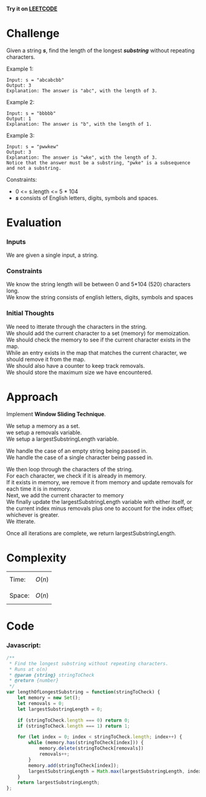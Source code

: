 #### Try it on [LEETCODE](https://leetcode.com/problems/longest-substring-without-repeating-characters)

# Challenge
Given a string **_s_**, find the length of the longest **_substring_** without repeating characters.

Example 1:
```
Input: s = "abcabcbb"
Output: 3
Explanation: The answer is "abc", with the length of 3.
```
Example 2:
```
Input: s = "bbbbb"
Output: 1
Explanation: The answer is "b", with the length of 1.
```
Example 3:
```
Input: s = "pwwkew"
Output: 3
Explanation: The answer is "wke", with the length of 3.
Notice that the answer must be a substring, "pwke" is a subsequence and not a substring.
```

Constraints:

- 0 <= s.length <= 5 * 104
- **_s_** consists of English letters, digits, symbols and spaces.

# Evaluation
### Inputs

We are given a single input, a string.<br>

### Constraints

We know the string length will be between 0 and 5*104 (520) characters long.<br>
We know the string consists of english letters, digits, symbols and spaces<br>

### Initial Thoughts

We need to itterate through the characters in the string.<br>
We should add the current character to a set (memory) for memoization.<br>
We should check the memory to see if the current character exists in the map.<br>
While an entry exists in the map that matches the current character, we should remove it from the map.<br>
We should also have a counter to keep track removals.<br>
We should store the maximum size we have encountered.<br>

# Approach
Implement **Window Sliding Technique**.

We setup a memory as a set.<br>
we setup a removals variable.<br>
We setup a largestSubstringLength variable.<br>

We handle the case of an empty string being passed in.<br>
We handle the case of a single character being passed in.<br>

We then loop through the characters of the string.<br>
For each character, we check if it is already in memory.<br>
If it exists in memory, we remove it from memory and update
removals for each time it is in memory.<br>
Next, we add the current character to memory<br>
We finally update the largestSubstringLength variable with
either itself, or the current index minus removals plus one
to account for the index offset; whichever is greater.<br>
We itterate.

Once all iterations are complete, we return largestSubstringLength.

# Complexity

|        |               |
| ------ | ------------- |
| Time:  | $$O(n)$$      |
| Space: | $$O(n)$$      |

# Code

### Javascript:
```js
/**
 * Find the longest substring without repeating characters.
 * Runs at o(n)
 * @param {string} stringToCheck
 * @return {number}
 */
var lengthOfLongestSubstring = function(stringToCheck) {
    let memory = new Set();
    let removals = 0;
    let largestSubstringLength = 0;

    if (stringToCheck.length === 0) return 0;
    if (stringToCheck.length === 1) return 1;

    for (let index = 0; index < stringToCheck.length; index++) {
        while (memory.has(stringToCheck[index])) {
            memory.delete(stringToCheck[removals])
            removals++;
        }
        memory.add(stringToCheck[index]);
        largestSubstringLength = Math.max(largestSubstringLength, index - removals + 1)
    }
    return largestSubstringLength;
};
```